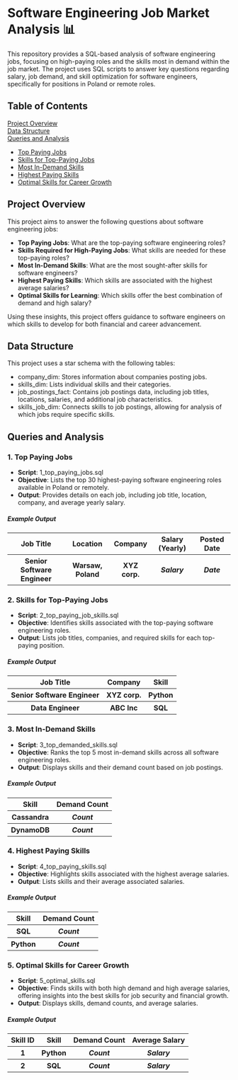 <h1>Software Engineering Job Market Analysis 📊</h1>

<p>This repository provides a SQL-based analysis of software engineering jobs, focusing on high-paying roles and the skills most in demand within the job market. The project uses SQL scripts to answer key questions regarding salary, job demand, and skill optimization for software engineers, specifically for positions in Poland or remote roles.</p>

<h2>Table of Contents</h2>

<a href="#section1">Project Overview</a> <br />
<a href="#section2">Data Structure</a> <br />
<a href="#section3">Queries and Analysis</a>
<ul>
        <li><a href="#section4">Top Paying Jobs </li></a>
        <li><a href="#section5">Skills for Top-Paying Jobs </li></a>
        <li><a href="#section6">Most In-Demand Skills </li></a>
        <li><a href="#section7">Highest Paying Skills </li></a>
        <li><a href="#section8">Optimal Skills for Career Growth </li></a>
</ul>
<div class="section 1" id="section1">
<h2>Project Overview</h2>
This project aims to answer the following questions about software engineering jobs:
<ul>
        <li><b>Top Paying Jobs</b>: What are the top-paying software engineering roles?</li>
        <li><b>Skills Required for High-Paying Jobs</b>: What skills are needed for these top-paying roles?</li>
        <li><b>Most In-Demand Skills</b>: What are the most sought-after skills for software engineers?</li>
        <li><b>Highest Paying Skills</b>: Which skills are associated with the highest average salaries?</li>
        <li><b>Optimal Skills for Learning</b>: Which skills offer the best combination of demand and high salary?</li>
</ul>
Using these insights, this project offers guidance to software engineers on which skills to develop for both financial and career advancement.
</div>
<div class="section 2" id="section2">
<h2>Data Structure</h2>
This project uses a star schema with the following tables:
<ul>
        <li>company_dim: Stores information about companies posting jobs.</li>
        <li>skills_dim: Lists individual skills and their categories.</li>
        <li>job_postings_fact: Contains job postings data, including job titles, locations, salaries, and additional job characteristics.</li>
        <li>skills_job_dim: Connects skills to job postings, allowing for analysis of which jobs require specific skills.</li>
</ul>
</div>
<div class="section 3" id="section3">
<h2>Queries and Analysis</h2>
<div class="section 4" id="section4">
<h3>1. Top Paying Jobs</h3>
<ul>
        <li><b>Script</b>: 1_top_paying_jobs.sql</li>
        <li><b>Objective</b>: Lists the top 30 highest-paying software engineering roles available in Poland or remotely.</li>
        <li><b>Output</b>: Provides details on each job, including job title, location, company, and average yearly salary.</li>
</ul>
<h5>Example Output</h5>
<table>
  <tr>
    <th><b>Job Title</b></th>
    <th><b>Location</b></th>
    <th><b>Company</b></th>
    <th><b>Salary (Yearly)</b></th> 
    <th><b>Posted Date</b></th>      
  </tr>
  <tr>
    <th>Senior Software Engineer</th>
    <th>Warsaw, Poland</th>
    <th>XYZ corp.</th>  
    <th><i>Salary</i></th> 
    <th><i>Date</i></th>      
  </tr>      
</table>
</div>
<div class="section 5" id="section5">
<h3>2. Skills for Top-Paying Jobs</h3>
<ul>
        <li><b>Script</b>: 2_top_paying_job_skills.sql</li>
        <li><b>Objective</b>: Identifies skills associated with the top-paying software engineering roles.</li>
        <li><b>Output</b>: Lists job titles, companies, and required skills for each top-paying position.</li>
</ul>
<h5>Example Output</h5>
<table>
  <tr>
    <th><b>Job Title</b></th>
    <th><b>Company</b></th>
    <th><b>Skill</b></th>
  </tr>
    <tr>
      <th>Senior Software Engineer</th>
      <th>XYZ corp.</th>  
      <th>Python</th>
    </tr>      
    <tr>
      <th>Data Engineer</th>
      <th>ABC Inc</th>  
      <th>SQL</th>
    </tr>  
</table>
</div>
<div class="section 6" id="section6">
<h3>3. Most In-Demand Skills</h3>
  <ul>
    <li><b>Script</b>: 3_top_demanded_skills.sql
    <li><b>Objective</b>: Ranks the top 5 most in-demand skills across all software engineering roles.
    <li><b>Output</b>: Displays skills and their demand count based on job postings.
  </ul>
<h5>Example Output</h5>
  <table>
    <tr>
      <th><b>Skill</b></th>
      <th><b>Demand Count</b></th>   
    </tr>
    <tr>
      <th>Cassandra</th>
      <th><i>Count</i></th>  
    </tr>      
    <tr>
      <th>DynamoDB</th>
      <th><i>Count</i></th>  
    </tr>      
</table>
</div>
<div class="section 7" id="section7"> 
<h3>4. Highest Paying Skills</h3>
  <ul>
    <li><b>Script</b>: 4_top_paying_skills.sql</li>
    <li><b>Objective</b>: Highlights skills associated with the highest average salaries.</li>
    <li><b>Output</b>: Lists skills and their average associated salaries.</li>
  </ul>
<h5>Example Output</h5>
  <table>
  <tr>
    <th><b>Skill</b></th>
    <th><b>Demand Count</b></th>   
  </tr>
  <tr>
    <th>SQL</th>
    <th><i>Count</i></th>  
  </tr>      
  <tr>
    <th>Python</th>
    <th><i>Count</i></th>  
  </tr>      
</table>
</div>
<div class="section 8" id="section8"> 
<h3>5. Optimal Skills for Career Growth</h3>
  <ul>
    <li><b>Script</b>: 5_optimal_skills.sql</li>
    <li><b>Objective</b>: Finds skills with both high demand and high average salaries, offering insights into the best skills for job security and       financial growth.</li>
    <li><b>Output</b>: Displays skills, demand counts, and average salaries.</li>
  </ul>
<h5>Example Output</h5>
  <table>
    <tr>
      <th><b>Skill ID</b></th>
      <th><b>Skill</b></th>
      <th><b>Demand Count</b></th>
      <th><b>Average Salary</b></th>
    </tr>
    <tr>
      <th>1</th>
      <th>Python</th>
      <th><i>Count</i></th>  
      <th><i>Salary</i></th>     
    </tr> 
    <tr>
      <th>2</th>
      <th>SQL</th>
      <th><i>Count</i></th>  
      <th><i>Salary</i></th>     
    </tr>      
  </table>
</div>
